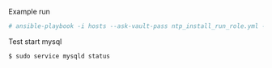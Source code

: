 Example run
```bash
# ansible-playbook -i hosts --ask-vault-pass ntp_install_run_role.yml -kKb --check
```
Test start mysql
```bash
$ sudo service mysqld status
```
